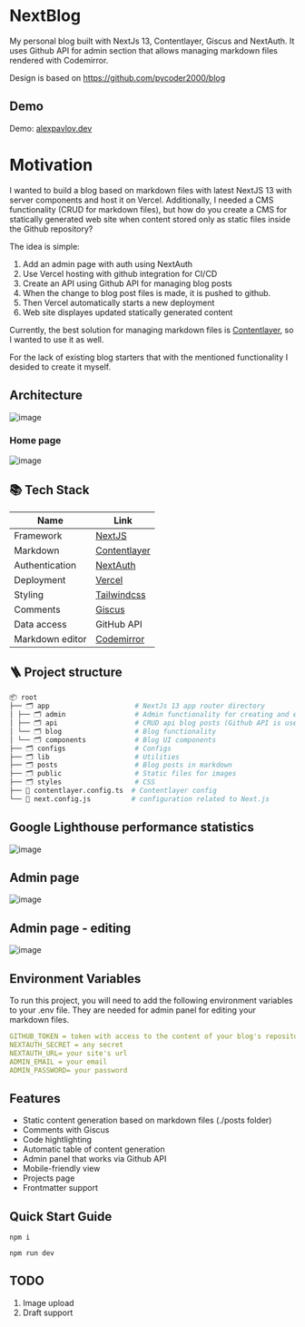 
# NextBlog

My personal blog built with NextJs 13, Contentlayer, Giscus and NextAuth. It uses Github API for admin section that allows managing markdown files rendered with Codemirror.

Design is based on https://github.com/pycoder2000/blog

## Demo

Demo: [alexpavlov.dev](https://www.alexpavlov.dev)

# Motivation

I wanted to build a blog based on markdown files with latest NextJS 13 with server components and host it on Vercel. Additionally, I needed a CMS functionality (CRUD for markdown files), but how do you create a CMS for statically generated web site when content stored only as static files inside the Github repository?

The idea is simple:

1. Add an admin page with auth using NextAuth
2. Use Vercel hosting with github integration for CI/CD
3. Create an API using Github API for managing blog posts
4. When the change to blog post files is made, it is pushed to github.
5. Then Vercel automatically starts a new deployment
6. Web site displayes updated statically generated content

Currently, the best solution for managing markdown files is [Contentlayer](https://www.contentlayer.dev/), so I wanted to use it as well.

For the lack of existing blog starters that with the mentioned functionality I desided to create it myself.

## Architecture

![image](https://github.com/pavlovtech/NextBlog/assets/6662454/9041cf18-535e-40e9-bc64-ee1430e411b0)

### Home page

![image](https://github.com/pavlovtech/NextBlog/assets/6662454/6207daa6-4c75-4180-8365-71b75360afe4)

## 📚 Tech Stack

| Name            | Link                                                      |
| --------------- | --------------------------------------------------------- |
| Framework       | [NextJS](https://nextjs.org/docs)                         |
| Markdown        | [Contentlayer](https://www.contentlayer.dev/)             |
| Authentication  | [NextAuth](https://next-auth.js.org/)                     |
| Deployment      | [Vercel](https://vercel.com)                              |
| Styling         | [Tailwindcss](https://tailwindcss.com/)                   |
| Comments        | [Giscus](https://github.com/giscus/giscus)                |
| Data access     | GitHub API                                                |
| Markdown editor | [Codemirror](https://codemirror.net/)                     |


## 🪜 Project structure

```bash
📦 root
├── 🗂️ app                     # NextJs 13 app router directory
│ ├── 🗂️ admin                 # Admin functionality for creating and editing blog posts
│ ├── 🗂️ api                   # CRUD api blog posts (Github API is used)
│ └── 🗂️ blog                  # Blog functionality
│ └── 🗂️ components            # Blog UI components
├── 🗂️ configs                 # Configs
├── 🗂️ lib                     # Utilities
├── 🗂️ posts                   # Blog posts in markdown
├── 🗂️ public                  # Static files for images
├── 🗂️ styles                  # CSS
├── 📝 contentlayer.config.ts  # Contentlayer config
└── 📝 next.config.js          # configuration related to Next.js
```

## Google Lighthouse performance statistics

![image](https://github.com/pavlovtech/NextBlog/assets/6662454/9681f814-3b35-4ceb-9085-71e9fc46bbdb)

## Admin page

![image](https://github.com/pavlovtech/NextBlog/assets/6662454/d55dff86-f097-488b-8611-ee2c659cd3f5)

## Admin page - editing

![image](https://github.com/pavlovtech/NextBlog/assets/6662454/5452382f-7605-44b8-b80b-a55090f5c16b)


## Environment Variables

To run this project, you will need to add the following environment variables to your .env file. They are needed for admin panel for editing your markdown files.

```yaml
GITHUB_TOKEN = token with access to the content of your blog's repository
NEXTAUTH_SECRET = any secret 
NEXTAUTH_URL= your site's url
ADMIN_EMAIL = your email
ADMIN_PASSWORD= your password
```
## Features

- Static content generation based on markdown files (./posts folder)
- Comments with Giscus
- Code hightlighting
- Automatic table of content generation
- Admin panel that works via Github API
- Mobile-friendly view
- Projects page
- Frontmatter support


## Quick Start Guide

`npm i`

`npm run dev`

## TODO

1. Image upload
2. Draft support